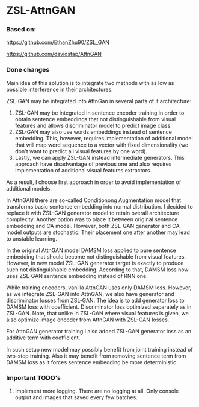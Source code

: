 # ZSL-AttnGAN

### Based on:
https://github.com/EthanZhu90/ZSL_GAN

https://github.com/davidstap/AttnGAN

### Done changes
Main idea of this solution is to integrate two methods with as low as possible interference in their architectures.

ZSL-GAN may be integrated into AttnGan in several parts of it architecture:
1. ZSL-GAN may be integrated in sentence encoder training in order to obtain sentence embeddings that not distinguishable from visual features and allows discriminator model to predict image class.
2. ZSL-GAN may also use words embeddings instead of sentence embedding. This, however, requires implementation of additional model that will map word sequence to a vector with fixed dimensionality (we don't want to predict all visual features by one word).
3. Lastly, we can apply ZSL-GAN instead intermediate generators. This approach have disadvantage of previous one and also requires implementation of additional visual features extractors.

As a result, I choose first approach in order to avoid implementation of additional models.

In AttnGAN there are so-called Conditionong Augmentation model that transforms basic sentence embedding into normal distribution. I decided to replace it with ZSL-GAN generator model to retain overall architecture complexity. Another option was to place it between original sentence embedding and CA model. However, both ZSL-GAN generator and CA model outputs are stochastic. Their placement one after another may lead to unstable learning.

In the original AttnGAN model DAMSM loss applied to pure sentence embedding that should become not distinguishable from visual features. However, in new model ZSL-GAN generator target is exactly to produce such not distinguishable embedding. According to that, DAMSM loss now uses ZSL-GAN sentence embedding instead of RNN one.

While training encoders, vanilla AttnGAN uses only DAMSM loss. However, as we integrate ZSL-GAN into AttnGAN, we also have generator and discriminator losses from ZSL-GAN. The idea is to add generator loss to DAMSM loss with coefficient. Discriminator loss optimized separately as in ZSL-GAN. Note, that unlike in ZSL-GAN where visual features is given, we also optimize image encoder from AttnGAN with ZSL-GAN losses.

For AttnGAN generator training I also added ZSL-GAN generator loss as an additive term with coefficient.

In such setup new model may possibly benefit from joint training instead of two-step training. Also it may benefit from removing sentence term from DAMSM loss as it forces sentence embedding be more deterministic.

### Important TODO's
1. Implement more logging. There are no logging at all. Only console output and images that saved every few batches.